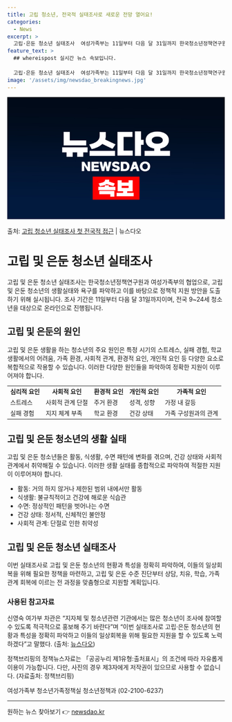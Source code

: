 ```yaml
---
title: 고립 청소년, 전국적 실태조사로 새로운 전망 열어요!
categories:
  - News
excerpt: >
  고립·은둔 청소년 실태조사  여성가족부는 11일부터 다음 달 31일까지 한국청소년정책연구원과 협업해 고립·은…
feature_text: >
  ## whereispost 실시간 뉴스 속보입니다.

  고립·은둔 청소년 실태조사  여성가족부는 11일부터 다음 달 31일까지 한국청소년정책연구원과 협업해 고립·은…
image: '/assets/img/newsdao_breakingnews.jpg'
---
```


![뉴스다오 속보](/assets/img/newsdao_breakingnews.jpg)

<p>출처: <a href="https://newsdao.kr/4165" rel="dofollow">고립 청소년 실태조사 첫 전국적 접근</a> | 뉴스다오</p>

<h1>고립 및 은둔 청소년 실태조사</h1>
<p data-ke-size="size16">고립 및 은둔 청소년 실태조사는 한국청소년정책연구원과 여성가족부의 협업으로, 고립 및 은둔 청소년의 생활실태와 욕구를 파악하고 이를 바탕으로 정책적 지원 방안을 도출하기 위해 실시됩니다. 조사 기간은 11일부터 다음 달 31일까지이며, 전국 9~24세 청소년을 대상으로 온라인으로 진행됩니다.</p>

<h2 data-ke-size="size26">고립 및 은둔의 원인</h2>
<p data-ke-size="size16">고립 및 은둔 생활을 하는 청소년의 주요 원인은 특정 시기의 스트레스, 실패 경험, 학교 생활에서의 어려움, 가족 환경, 사회적 관계, 환경적 요인, 개인적 요인 등 다양한 요소로 복합적으로 작용할 수 있습니다. 이러한 다양한 원인들을 파악하여 정확한 지원이 이루어져야 합니다.</p>
<table>
  <tr>
    <td style="text-align: center; height: 17px;"><b>심리적 요인</b></td>
    <td style="text-align: center; height: 17px;"><b>사회적 요인</b></td>
    <td style="text-align: center; height: 17px;"><b>환경적 요인</b></td>
    <td style="text-align: center; height: 17px;"><b>개인적 요인</b></td>
    <td style="text-align: center; height: 17px;"><b>가족적 요인</b></td>
  </tr>
  <tr>
    <td>스트레스</td>
    <td>사회적 관계 단절</td>
    <td>주거 환경</td>
    <td>성격, 성향</td>
    <td>가정 내 갈등</td>
  </tr>
  <tr>
    <td>실패 경험</td>
    <td>지지 체계 부족</td>
    <td>학교 환경</td>
    <td>건강 상태</td>
    <td>가족 구성원과의 관계</td>
  </tr>
</table>

<h2 data-ke-size="size26">고립 및 은둔 청소년의 생활 실태</h2>
<p data-ke-size="size16">고립 및 은둔 청소년들은 활동, 식생활, 수면 패턴에 변화를 겪으며, 건강 상태와 사회적 관계에서 취약해질 수 있습니다. 이러한 생활 실태를 종합적으로 파악하여 적절한 지원이 이루어져야 합니다.</p>
<ul>
  <li>활동: 거의 하지 않거나 제한된 범위 내에서만 활동</li>
  <li>식생활: 불규칙적이고 건강에 해로운 식습관</li>
  <li>수면: 정상적인 패턴을 벗어나는 수면</li>
  <li>건강 상태: 정서적, 신체적인 불안정</li>
  <li>사회적 관계: 단절로 인한 취약성</li>
</ul>

<h2 data-ke-size="size26">고립 및 은둔 청소년 실태조사</h2>
<p data-ke-size="size16">이번 실태조사로 고립 및 은둔 청소년의 현황과 특성을 정확히 파악하여, 이들의 일상회복을 위해 필요한 정책을 마련하고, 고립 및 은둔 수준 진단부터 상담, 치유, 학습, 가족관계 회복에 이르는 전 과정을 맞춤형으로 지원할 계획입니다.</p>

<h3 data-ke-size="size22">사용된 참고자료</h3>
<p data-ke-size="size16">신영숙 여가부 차관은 “지자체 및 청소년관련 기관에서는 많은 청소년이 조사에 참여할 수 있도록 적극적으로 홍보해 주기 바란다”며 “이번 실태조사로 고립·은둔 청소년의 현황과 특성을 정확히 파악하고 이들의 일상회복을 위해 필요한 지원을 할 수 있도록 노력하겠다”고 말했다. (출처: <a href="https://newsdao.kr/4165">뉴스다오</a>)</p>
<p data-ke-size="size16">정책브리핑의 정책뉴스자료는 「공공누리 제1유형:출처표시」의 조건에 따라 자유롭게 이용이 가능합니다. 다만, 사진의 경우 제3자에게 저작권이 있으므로 사용할 수 없습니다. (자료출처: 정책브리핑)</p>
<p data-ke-size="size16">여성가족부 청소년가족정책실 청소년정책과 (02-2100-6237)</p>
<hr> 

원하는 뉴스 찾아보기 👉 <a href="https://newsdao.kr" rel="dofollow">newsdao.kr</a>


